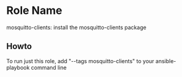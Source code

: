 
Role Name
=========

mosquitto-clients: install the mosquitto-clients package

Howto
-----
To run just this role, add "--tags mosquitto-clients" to your ansible-playbook command line


